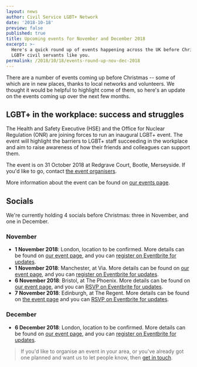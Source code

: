 ```yaml
---
layout: news
author: Civil Service LGBT+ Network
date: '2018-10-18'
preview: false
published: true
title: Upcoming events for November and December 2018
excerpt: >-
  Here's a quick round up of events happening across the UK before Christmas for
  LGBT+ civil servants like you.
permalink: /2018/10/18/events-round-up-nov-dec-2018
---
```

There are a number of events coming up before Christmas -- some of which are in new places, thanks to local networks and volunteers. We thought it would be helpful to highlight come of them, so here's an update on the events coming up over the next few months.

## LGBT+ in the workplace: success and struggles

The Health and Safety Executive (HSE) and the Office for Nuclear Regulation (ONR) are joining forces to run an inaugural LGBT+ event. The event will highlight the barriers to LGBT+ staff succeeding in the workplace and aim to raise awareness of how their friends and colleagues can support them. 

The event is on 31 October 2018 at Redgrave Court, Bootle, Merseyside. If you'd like to go, contact [the event organisers](LGBT@hse.gov.uk). 

More information about the event can be found on [our events page](https://www.civilservice.lgbt/event/2018/10/31/lgbt-in-the-workplace-merseyside/).

## Socials

We're currently holding 4 socials before Christmas: three in November, and one in December.

### November 

- **1 November 2018**: London, location to be confirmed. More details can be found on [our event page](https://www.civilservice.lgbt/event/2018/11/01/london-social/), and you can [register on Eventbrite for updates](https://www.eventbrite.co.uk/e/civil-service-lgbt-social-london-tickets-39611882206?ref=website).
- **1 November 2018**: Manchester, at Via. More details can be found on [our event page](https://www.civilservice.lgbt/event/2018-11-01-manchester-social/), and you can [register on Eventbrite for updates](https://www.eventbrite.co.uk/e/civil-service-lgbt-social-manchester-tickets-51945022962?ref=website).
- **6 November 2018**: Bristol, at The Phoenix. More details can be found on [our event page](https://www.civilservice.lgbt/event/2018/11/06/bristol-social/), and you can [RSVP on Eventbrite for updates](https://www.eventbrite.co.uk/e/civil-service-lgbt-social-bristol-tickets-51541398711?ref=website).
- **7 November 2018**: Edinburgh, at The Regent. More details can be found on [the event page](https://www.civilservice.lgbt/event/2018/11/07/edinburgh-social/) and you can [RSVP on Eventbrite for updates](https://www.eventbrite.co.uk/e/civil-service-lgbt-social-edinburgh-tickets-51541360597?ref=website).

### December

- **6 December 2018**: London, location to be confirmed. More details can be found on [our event page](https://www.civilservice.lgbt/event/2018/12/06/london-social/), and you can [register on Eventbrite for updates](https://www.eventbrite.co.uk/e/civil-service-lgbt-social-london-tickets-39611894242?ref=website).

> If you'd like to organise an event in your area, or you've already got one planned and want us to let people know, then [get in touch](/about/contact-us/).